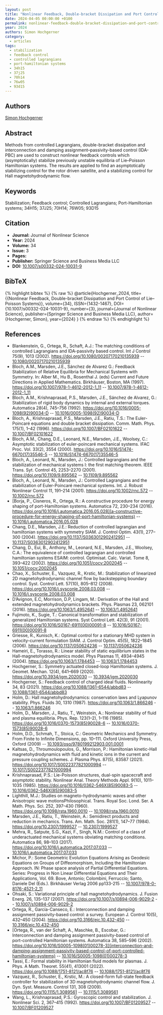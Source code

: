 ```yaml
---
layout: post
title: "Nonlinear Feedback, Double-bracket Dissipation and Port Control of Lie–Poisson Systems"
date: 2024-04-05 00:00:00 +0100
permalink: nonlinear-feedback-double-bracket-dissipation-and-port-control-of-lie-poisson-systems
year: 2024
authors: Simon Hochgerner
category:
  - articles
tags:
  - stabilization
  - feedback control
  - controlled lagrangians
  - port-hamiltonian systems
  - 34h15
  - 37j25
  - 70h14
  - 76w05
  - 93d15
---
```

 
## Authors
[Simon Hochgerner](authors/simon_hochgerner)
 
## Abstract
Methods from controlled Lagrangians, double-bracket dissipation and interconnection and damping assignment–passivity-based control (IDA-PBC) are used to construct nonlinear feedback controls which (asymptotically) stabilize previously unstable equilibria of Lie–Poisson Hamiltonian systems. The results are applied to find an asymptotically stabilizing control for the rotor driven satellite, and a stabilizing control for Hall magnetohydrodynamic flow.
 
## Keywords
Stabilization; Feedback control; Controlled Lagrangians; Port-Hamiltonian systems; 34H15; 37J25; 70H14; 76W05; 93D15
 
## Citation
- **Journal:** Journal of Nonlinear Science
- **Year:** 2024
- **Volume:** 34
- **Issue:** 3
- **Pages:** 
- **Publisher:** Springer Science and Business Media LLC
- **DOI:** [10.1007/s00332-024-10031-9](https://doi.org/10.1007/s00332-024-10031-9)
 
## BibTeX
{% highlight bibtex %}
{% raw %}
@article{Hochgerner_2024,
  title={{Nonlinear Feedback, Double-bracket Dissipation and Port Control of Lie–Poisson Systems}},
  volume={34},
  ISSN={1432-1467},
  DOI={10.1007/s00332-024-10031-9},
  number={3},
  journal={Journal of Nonlinear Science},
  publisher={Springer Science and Business Media LLC},
  author={Hochgerner, Simon},
  year={2024}
}
{% endraw %}
{% endhighlight %}
 
## References
- Blankenstein, G., Ortega, R., Schaft, A.J.: The matching conditions of controlled Lagrangians and IDA-passivity based control. Int J Control 75(9), 1013 (2002). https://doi.org/10.1080/00207170210135939 -- [10.1080/00207170210135939](https://doi.org/10.1080/00207170210135939)
- Bloch, A.M., Marsden, J.E., Sánchez de Alvarez G.: Feedback Stabilization of Relative Equilibria for Mechanical Systems with Symmetry. In: Alber M., Hu B., Rosenthal J. (eds) Current and Future Directions in Applied Mathematics. Birkhäuser, Boston, MA (1997). https://doi.org/10.1007/978-1-4612-2012-1_11 -- [10.1007/978-1-4612-2012-1_11](https://doi.org/10.1007/978-1-4612-2012-1_11)
- Bloch, A.M., Krishnaprasad, P.S., Marsden, J.E., Sánchez de Alvarez, G.: Stabilization of rigid body dynamics by internal and external torques. Automatica 28(4), 745–756 (1992). https://doi.org/10.1016/0005-1098(92)90034-D -- [10.1016/0005-1098(92)90034-D](https://doi.org/10.1016/0005-1098(92)90034-D)
- Bloch, A., Krishnaprasad, P.S., Marsden, J.E., Ratiu, T.S.: The Euler-Poincaré equations and double bracket dissipation. Comm. Math. Phys. 175(1), 1–42 (1996). https://doi.org/10.1007/BF02101622 -- [10.1007/BF02101622](https://doi.org/10.1007/BF02101622)
- Bloch, A.M., Chang, D.E., Leonard, N.E., Marsden, J.E., Woolsey, C.: Asymptotic stabilization of euler-poincaré mechanical systems. IFAC Proc. Vol. 33(2), 3554 (2000). https://doi.org/10.1016/S1474-6670(17)35546-5 -- [10.1016/S1474-6670(17)35546-5](https://doi.org/10.1016/S1474-6670(17)35546-5)
- Bloch, A., Leonard, N., Marsden, J.: Controlled lagrangians and the stabilization of mechanical systems I: the first matching theorem. IEEE Trans. Syt. Control 45, 2253–2270 (2001). https://doi.org/10.1109/9.895562 -- [10.1109/9.895562](https://doi.org/10.1109/9.895562)
- Bloch, A., Leonard, N., Marsden, J.: Controlled Lagrangians and the stabilization of Euler-Poincaré mechanical systems. Int. J. Robust Nonlinear Control 11, 191–214 (2001). https://doi.org/10.1002/rnc.572 -- [10.1002/rnc.572](https://doi.org/10.1002/rnc.572)
- [Borja, P., Cisneros, R., Ortega, R.: A constructive procedure for energy shaping of port-Hamiltonian systems. Automatica 72, 230–234 (2016). https://doi.org/10.1016/j.automatica.2016.05.028](a-constructive-procedure-for-energy-shaping-of-port-hamiltonian-systems) -- [10.1016/j.automatica.2016.05.028](https://doi.org/10.1016/j.automatica.2016.05.028)
- Chang, D.E., Marsden, J.E.: Reduction of controlled lagrangian and hamiltonian systems with symmetry SIAM. J. Control Optim. 43(1), 277–300 (2004). https://doi.org/10.1137/S0363012902412951 -- [10.1137/S0363012902412951](https://doi.org/10.1137/S0363012902412951)
- Chang, D., Eui, B., Anthony, M., Leonard, N.E., Marsden, J.E., Woolsey, C.A.: The equivalence of controlled lagrangian and controlled hamiltonian systems ESAIM: control. Optimisat. Calc. Variat. Tome 8, 393–422 (2002). https://doi.org/10.1051/cocv:2002045 -- [10.1051/cocv:2002045](https://doi.org/10.1051/cocv:2002045)
- Chao, X., Schuster, E., Vazquez, R., Krstic, M.: Stabilization of linearized 2D magnetohydrodynamic channel flow by backstepping boundary control. Syst. Control Lett. 57(10), 805–812 (2008). https://doi.org/10.1016/j.sysconle.2008.03.008 -- [10.1016/j.sysconle.2008.03.008](https://doi.org/10.1016/j.sysconle.2008.03.008)
- D’Avignon, E.C, Morrison, D.P, Lingam, M.: Derivation of the Hall and extended magnetohydrodynamics brackets. Phys. Plasmas 23, 062101 (2016). https://doi.org/10.1063/1.4952641 -- [10.1063/1.4952641](https://doi.org/10.1063/1.4952641)
- Fujimoto, K., Sugie, T.: Canonical transformation and stabilization of generalized Hamiltonian systems. Syst Control Lett. 42(3), 91 (2001). https://doi.org/10.1016/S0167-6911(00)00091-8 -- [10.1016/S0167-6911(00)00091-8](https://doi.org/10.1016/S0167-6911(00)00091-8)
- Griesse, R., Kunisch, K.: Optimal control for a stationary MHD system in velocity-current formulation SIAM. J. Control Optim. 45(5), 1822–1845 (2006). https://doi.org/10.1137/050624236 -- [10.1137/050624236](https://doi.org/10.1137/050624236)
- Hameiri, E., Torasso, R.: Linear stability of static equilibrium states in the Hall-magnetohydrodynamics model. Phys Plasmas 11, 4934–4945 (2004). https://doi.org/10.1063/1.1784453 -- [10.1063/1.1784453](https://doi.org/10.1063/1.1784453)
- Hochgerner, S.: Symmetry actuated closed-loop Hamiltonian systems. J. Geomet. Mechan. 12(4), 641–669 (2020). https://doi.org/10.3934/jgm.2020030 -- [10.3934/jgm.2020030](https://doi.org/10.3934/jgm.2020030)
- Hochgerner, S.: Feedback control of charged ideal fluids. Nonlinearity 34, 83 (2021). https://doi.org/10.1088/1361-6544/abbd83 -- [10.1088/1361-6544/abbd83](https://doi.org/10.1088/1361-6544/abbd83)
- Holm, D.: Hall magnetohydrodynamics: conservation laws and Lyapunov stability. Phys. Fluids 30, 1310 (1987). https://doi.org/10.1063/1.866246 -- [10.1063/1.866246](https://doi.org/10.1063/1.866246)
- Holm, D., Marsden, J., Ratiu, T., Weinstein, A.: Nonlinear stability of fluid and plasma equilibria. Phys. Rep. 123(1–2), 1–116 (1985). https://doi.org/10.1016/0370-1573(85)90028-6 -- [10.1016/0370-1573(85)90028-6](https://doi.org/10.1016/0370-1573(85)90028-6)
- Holm, D.D., Schmah, T., Stoica, C.: Geometric Mechanics and Symmetry. From Finite to Infinite Dimensions, pp. 10–111. Oxford University Press, Oxford (2009) -- [10.1093/oso/9780199212903.001.0001](https://doi.org/10.1093/oso/9780199212903.001.0001)
- Kaltsas, D., Throumoulopoulos, G., Morrison, P.: Hamiltonian kinetic-Hall magnetohydrodynamics with fluid and kinetic ions in the current and pressure coupling schemes. J. Plasma Phys. 87(5), 83587 (2021). https://doi.org/10.1017/S0022377821000994 -- [10.1017/S0022377821000994](https://doi.org/10.1017/S0022377821000994)
- Krishnaprasad, P.S.: Lie-Poisson structures, dual-spin spacecraft and asymptotic stability. Nonlinear Anal. Theory Methods Appl. 9(10), 1011–1035 (1985). https://doi.org/10.1016/0362-546X(85)90083-5 -- [10.1016/0362-546X(85)90083-5](https://doi.org/10.1016/0362-546X(85)90083-5)
- Lighthill, M.J.: Studies on magneto-hydrodynamic waves and other Anisotropic wave motionsPhilosophical. Trans. Royal Soc. Lond. Ser. A Math. Phys. Sci. 252, 397–430 (1960). https://doi.org/10.1098/rsta.1960.0010 -- [10.1098/rsta.1960.0010](https://doi.org/10.1098/rsta.1960.0010)
- Marsden, J.E., Ratiu, T., Weinstein, A.: Semidirect products and reduction in mechanics. Trans. Am. Math. Soc. 281(1), 147–77 (1984). https://doi.org/10.2307/1999527 -- [10.2307/1999527](https://doi.org/10.2307/1999527)
- Mehra, R., Satpute, S.G., Kazi, F., Singh, N.M.: Control of a class of underactuated mechanical systems obviating matching conditions. Automatica 86, 98–103 (2017). https://doi.org/10.1016/j.automatica.2017.07.033 -- [10.1016/j.automatica.2017.07.033](https://doi.org/10.1016/j.automatica.2017.07.033)
- Michor, P.: Some Geometric Evolution Equations Arising as Geodesic Equations on Groups of Diffeomorphism, Including the Hamiltonian Approach. IN: Phase space analysis of Partial Differential Equations. Series: Progress in Non Linear Differential Equations and Their Applications, Vol. 69. Bove, Antonio; Colombini, Ferruccio; Santo, Daniele Del (Eds.). Birkhäuser Verlag 2006 pp133-215 -- [10.1007/978-0-8176-4521-2_11](https://doi.org/10.1007/978-0-8176-4521-2_11)
- Ohsaki, S.: Variational principle of hall magnetohydrodynamics. J. Fusion Energ. 26, 135–137 (2007). https://doi.org/10.1007/s10894-006-9029-2 -- [10.1007/s10894-006-9029-2](https://doi.org/10.1007/s10894-006-9029-2)
- Ortega, R., García-Canseco, E.: Interconnection and damping assignment passivity-based control: a survey. European J. Control 10(5), 432–450 (2004). https://doi.org/10.3166/ejc.10.432-450 -- [10.3166/ejc.10.432-450](https://doi.org/10.3166/ejc.10.432-450)
- [Ortega, R., van der Schaft, A., Maschke, B., Escobar, G.: Interconnection and damping assignment passivity-based control of port-controlled Hamiltonian systems. Automatica 38, 585–596 (2002). https://doi.org/10.1016/S0005-1098(01)00278-3](interconnection-and-damping-assignment-passivity-based-control-of-port-controlled-hamiltonian-systems) -- [10.1016/S0005-1098(01)00278-3](https://doi.org/10.1016/S0005-1098(01)00278-3)
- Tassi, E.: Formal stability in Hamiltonian fluid models for plasmas. J. Phys. A Math. Theoret. 55(41), 413001 (2022). https://doi.org/10.1088/1751-8121/ac8f76 -- [10.1088/1751-8121/ac8f76](https://doi.org/10.1088/1751-8121/ac8f76)
- Vazquez, R., Schuster, E., Krstic, M.: A closed-form full-state feedback controller for stabilization of 3D magnetohydrodynamic channel flow. J. Dyn. Syst. Measure. Control 131, 308 (2009). https://doi.org/10.1115/1.3089561 -- [10.1115/1.3089561](https://doi.org/10.1115/1.3089561)
- Wang, L., Krishnaprasad, P.S.: Gyroscopic control and stabilization. J. Nonlinear Sci. 2, 367–415 (1992). https://doi.org/10.1007/BF01209527 -- [10.1007/BF01209527](https://doi.org/10.1007/BF01209527)

